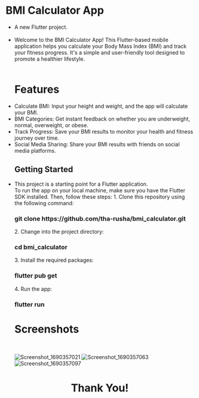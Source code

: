 # BMI Calculator App
<ul>
<li>A new Flutter project.</li> <br>
<li>
Welcome to the BMI Calculator App! This Flutter-based mobile application helps you calculate your Body Mass Index (BMI) and track your fitness progress. It's a simple and user-friendly tool designed to promote a healthier lifestyle.</li>
<br>
<h1>Features</h1>
<li>Calculate BMI: Input your height and weight, and the app will calculate your BMI.</li>
<li>BMI Categories: Get instant feedback on whether you are underweight, normal, overweight, or obese.</li>
<li>Track Progress: Save your BMI results to monitor your health and fitness journey over time.</li>
<li>Social Media Sharing: Share your BMI results with friends on social media platforms.</li>

## Getting Started

<li>This project is a starting point for a Flutter application.</li>
To run the app on your local machine, make sure you have the Flutter SDK installed. Then, follow these steps:
1. Clone this repository using the following command:
<h3>git clone https://github.com/tha-rusha/bmi_calculator.git </h3>
2. Change into the project directory:
<h3>cd bmi_calculator </h3>
3. Install the required packages:
<h3>flutter pub get </h3>
4. Run the app:
<h3>flutter run </h3>
<h1>Screenshots</h1><br>

![Screenshot_1690357021](https://github.com/tha-rusha/bmi_calculator/assets/86361836/b8479f95-9bde-48db-a22e-0cd4f3722741)
![Screenshot_1690357063](https://github.com/tha-rusha/bmi_calculator/assets/86361836/4a4d40ab-34a6-4f31-9bbc-34a67ea6a4b4)<br>
![Screenshot_1690357097](https://github.com/tha-rusha/bmi_calculator/assets/86361836/4571115b-fa1c-4914-bcc5-58c5910d7912)<br>
</ul>
<h1><center>Thank You!</center></h1>
